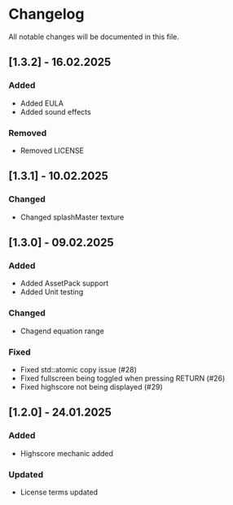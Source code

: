 # Changelog

All notable changes will be documented in this file.

## [1.3.2] - 16.02.2025

### Added

* Added EULA
* Added sound effects

### Removed

* Removed LICENSE

## [1.3.1] - 10.02.2025

### Changed

* Changed splashMaster texture

## [1.3.0] - 09.02.2025

### Added

* Added AssetPack support
* Added Unit testing

### Changed

* Chagend equation range

### Fixed

* Fixed std::atomic copy issue (#28)
* Fixed fullscreen being toggled when pressing RETURN (#26)
* Fixed highscore not being displayed (#29)

## [1.2.0] - 24.01.2025

### Added

* Highscore mechanic added

### Updated

* License terms updated
